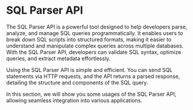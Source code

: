 # SQL Parser API

The SQL Parser API is a powerful tool designed to help developers parse, analyze, and manage SQL queries programmatically. It enables users to break down SQL scripts into structured formats, making it easier to understand and manipulate complex queries across multiple databases. With the SQL Parser API, developers can validate SQL syntax, optimize queries, and extract metadata effortlessly.

Using the SQL Parser API is simple and efficient. You can send SQL statements via HTTP requests, and the API returns a parsed response, detailing the structure and components of the SQL query.&#x20;

In this section, we will show you some usages of the SQL Parser API, allowing seamless integration into various applications.
